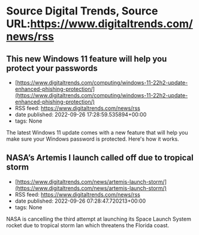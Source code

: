 # Source Digital Trends, Source URL:https://www.digitaltrends.com/news/rss

## This new Windows 11 feature will help you protect your passwords
 - [https://www.digitaltrends.com/computing/windows-11-22h2-update-enhanced-phishing-protection/](https://www.digitaltrends.com/computing/windows-11-22h2-update-enhanced-phishing-protection/)
 - RSS feed: https://www.digitaltrends.com/news/rss
 - date published: 2022-09-26 17:28:59.535894+00:00
 - tags: None

The latest Windows 11 update comes with a new feature that will help you make sure your Windows password is protected. Here's how it works.

## NASA’s Artemis I launch called off due to tropical storm
 - [https://www.digitaltrends.com/news/artemis-launch-storm/](https://www.digitaltrends.com/news/artemis-launch-storm/)
 - RSS feed: https://www.digitaltrends.com/news/rss
 - date published: 2022-09-26 07:28:47.720213+00:00
 - tags: None

NASA is cancelling the third attempt at launching its Space Launch System rocket due to tropical storm Ian which threatens the Florida coast.
